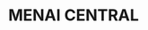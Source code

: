 ---
lastmod: '2025-04-06T06:05:20+00:00'
latitude: -34.021938
layout: suburb
longitude: 151.004412
postcode: '2234'
state: NSW
title: MENAI CENTRAL
url: /nsw/menai-central/
---
